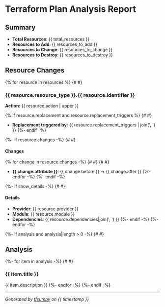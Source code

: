 # Terraform Plan Analysis Report

## Summary

- **Total Resources**: {{ total_resources }}
- **Resources to Add**: {{ resources_to_add }}
- **Resources to Change**: {{ resources_to_change }}
- **Resources to Destroy**: {{ resources_to_destroy }}

## Resource Changes

{% for resource in resources %}
{# <!-- markdownlint-disable-next-line MD022 --> #}
### {{ resource.resource_type }}.{{ resource.identifier }}

**Action:** {{ resource.action | upper }}

{% if resource.replacement and resource.replacement_triggers %}
{# <!-- markdownlint-disable-next-line MD032 --> #}
- **Replacement triggered by:** {{ resource.replacement_triggers | join(', ') }}
{%- endif -%}

{%- if resource.changes -%}
{# <!-- markdownlint-disable-next-line MD022 --> #}
#### Changes

{% for change in resource.changes -%}
{# <!-- TODO: detect if the strings in before and after are long. If so, the arrow between them should be on a new line to help readability --> #}
{# <!-- markdownlint-disable-next-line MD032 --> #}
- **{{ change.attribute }}**: {{ change.before }} → {{ change.after }}
{%- endfor -%}
{%- endif -%}

{%- if show_details -%}
{# <!-- markdownlint-disable-next-line MD022 --> #}
#### Details

- **Provider**: {{ resource.provider }}
- **Module**: {{ resource.module }}
- **Dependencies**: {{ resource.dependencies|join(', ') }}
{%- endif -%}
{%- endfor -%}

{%- if analysis and analysis|length > 0 -%}
{# <!-- markdownlint-disable-next-line MD022 --> #}
## Analysis

{%- for item in analysis -%}
{# <!-- markdownlint-disable-next-line MD022 --> #}
### {{ item.title }}

{{ item.description }}
{%- endfor -%}
{%- endif -%}

---
*Generated by [tfsumpy](https://github.com/rafaelherik/tfsumpy) on {{ timestamp }}*
